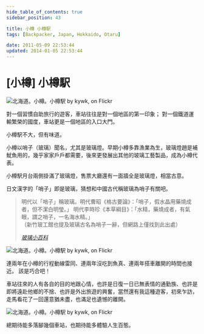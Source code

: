 ```yaml
---
hide_table_of_contents: true
sidebar_position: 43

title: 小樽 小樽駅
tags: [Backpacker, Japan, Hokkaido, Otaru]

date: 2011-05-09 22:53:44
updated: 2014-01-05 22:53:44
---
```


[小樽] 小樽駅
============

![北海道。小樽。小樽駅 by kywk, on Flickr](http://farm8.staticflickr.com/7081/7258768586_2ef34cc148.jpg)

對一個習慣自助旅行的遊客，車站往往是對一個地區的第一印象；
對一個鐵道運輸繁榮的國度，車站更是一個地區的入口大門。

小樽駅不大，但有味道。

小樽以哨子（玻璃）聞名，尤其是玻璃燈。早期小樽多靠漁業為生，玻璃燈趙是補魷魚用的，幾乎家家戶戶都需要，後來更發展出其他的玻璃工藝製品，成為小樽代表。

小樽駅月台兩側掛滿了玻璃燈，售票大廳還有一面牆全是玻璃燈，相當古意。

日文漢字的「哨子」即是玻璃，猜想和中國古代稱玻璃為哨子有關吧。

> 明代以「哨子」稱玻璃。明代曹昭《格古要論》：「哨子，假水晶用藥燒成者，但不潔白明瑩。」
> 明代李時珍《本草綱目》：「水精，藥燒成者，有氣眼，謂之哨子，一名海水精。」  
> （新竹玻工館也提及玻璃古名為哨子一辭，但網路上僅找到此出處）  
> 
> _[玻璃小百科](http://goo.gl/KFFcG)_

![北海道。小樽。小樽駅 by kywk, on Flickr](http://farm8.staticflickr.com/7245/7258766210_ea95efb62e_c.jpg)

連兩年在小樽的行程動線雷同、連兩年沒吃到魚真、連兩年搭車離開的時間也接近。
該是巧合吧！

車站往來的人有各自的目的地跟心情，也許是日復一日已無表情的通勤族、也許是即將遠赴他鄉的不捨、也許是外出旅遊的興奮，當然還有我這種遊客，初來乍訪，走馬看花了一回還意猶未盡，也滿足也遺憾的離開。

![北海道。小樽。小樽駅 by kywk, on Flickr](http://farm8.staticflickr.com/7091/7258771430_e69cc55b31_c.jpg)

總期待能多落腳幾個車站，也期待能多體驗人生百態。
